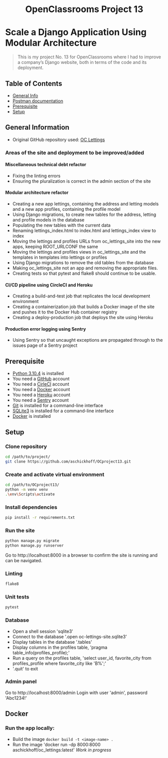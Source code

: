 <h1 align="center">OpenClassrooms Project 13</h1>

# Scale a Django Application Using Modular Architecture
> This is my project No. 13 for OpenClassrooms where I had to improve a company’s Django website, both in terms of the code and its deployment.

## Table of Contents
* [General Info](#general-information)
* [Postman documentation](#postman-documentation)
* [Prerequisite](#prerequisite)
* [Setup](#setup)


## General Information
- Original GitHub repository used: [OC Lettings](https://github.com/OpenClassrooms-Student-Center/Python-OC-Lettings "OC Lettings")

### Areas of the site and deployment to be improved/added
#### Miscellaneous technical debt refactor
- Fixing the linting errors
- Ensuring the pluralization is correct in the admin section of the site

#### Modular architecture refactor
- Creating a new app lettings, containing the address and letting models and a new app profiles, containing the profile model
- Using Django migrations, to create new tables for the address, letting and profile models in the database
- Populating the new tables with the current data
- Renaming lettings_index.html to index.html and lettings_index view to index
- Moving the lettings and profiles URLs from oc_lettings_site into the new apps, keeping ROOT_URLCONF the same
- Moving the lettings and profiles views in oc_lettings_site and the templates in templates into lettings or profiles
- Using Django migrations to remove the old tables from the database
- Making oc_lettings_site not an app and removing the appropriate files.
- Creating tests so that pytest and flake8 should continue to be usable.

#### CI/CD pipeline using CircleCI and Heroku
- Creating a build-and-test job that replicates the local development environment
- Creating a containerization job that builds a Docker image of the site and pushes it to the Docker Hub container registry
- Creating a deploy-production job that deploys the site using Heroku

#### Production error logging using Sentry
- Using Sentry so that uncaught exceptions are propagated through to the issues page of a Sentry project

## Prerequisite
- [Python 3.10.4](https://www.python.org/ "Python") is installed
- You need a [GitHub](https://github.com/ "GitHub") account
- You need a [CirleCI](https://circleci.com/ "CirleCI") account
- You need a [Docker](https://www.docker.com/ "Docker") account
- You need a [Heroku](https://www.heroku.com/ "Heroku") account
- You need a [Sentry](https://sentry.io/ "Sentry") account
- [Git](https://git-scm.com/ "Git") is installed for a command-line interface
- [SQLite3](https://www.sqlite.org/index.html "SQLite3") is installed for a command-line interface
- [Docker](https://www.docker.com/ "Docker") is installed

## Setup
### Clone repository
```Bash
cd /path/to/project/
git clone https://github.com/aschickhoff/OCproject13.git
```
### Create and activate virtual environment
```Bash
cd /path/to/OCproject13/
python -m venv venv
.\env\Scripts\activate
```
### Install dependencies
```Bash
pip install -r requirements.txt
```
### Run the site
```Bash
python manage.py migrate
python manage.py runserver
```
Go to http://localhost:8000 in a browser to confirm the site is running and can be navigated.
### Linting
```Bash
flake8
```
### Unit tests
```Bash
pytest
```
### Database
- Open a shell session 'sqlite3'
- Connect to the database '.open oc-lettings-site.sqlite3'
- Display tables in the database '.tables'
- Display columns in the profiles table, 'pragma table_info(profiles_profile);'
- Run a query on the profiles table, 'select user_id, favorite_city from profiles_profile where favorite_city like 'B%';'
- '.quit' to exit
### Admin panel
Go to http://localhost:8000/admin
Login with user 'admin', password 'Abc1234!'

## Docker
### Run the app locally:
- Build the image `docker build -t <image-name> .`
- Run the image 'docker run -dp 8000:8000 aschickhoff/oc_lettings:latest'
*Work in progress*